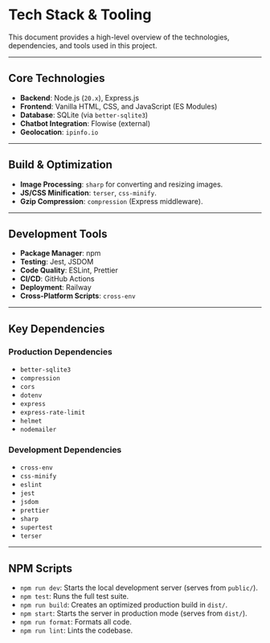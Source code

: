 <!-- Alan UI - techContext.md | 22nd June 2025, WJW -->

# Tech Stack & Tooling

This document provides a high-level overview of the technologies, dependencies, and tools used in this project.

---

## Core Technologies

- **Backend**: Node.js (`20.x`), Express.js
- **Frontend**: Vanilla HTML, CSS, and JavaScript (ES Modules)
- **Database**: SQLite (via `better-sqlite3`)
- **Chatbot Integration**: Flowise (external)
- **Geolocation**: `ipinfo.io`

---

## Build & Optimization

- **Image Processing**: `sharp` for converting and resizing images.
- **JS/CSS Minification**: `terser`, `css-minify`.
- **Gzip Compression**: `compression` (Express middleware).

---

## Development Tools

- **Package Manager**: npm
- **Testing**: Jest, JSDOM
- **Code Quality**: ESLint, Prettier
- **CI/CD**: GitHub Actions
- **Deployment**: Railway
- **Cross-Platform Scripts**: `cross-env`

---

## Key Dependencies

### Production Dependencies
- `better-sqlite3`
- `compression`
- `cors`
- `dotenv`
- `express`
- `express-rate-limit`
- `helmet`
- `nodemailer`

### Development Dependencies
- `cross-env`
- `css-minify`
- `eslint`
- `jest`
- `jsdom`
- `prettier`
- `sharp`
- `supertest`
- `terser`

---

## NPM Scripts

- `npm run dev`: Starts the local development server (serves from `public/`).
- `npm test`: Runs the full test suite.
- `npm run build`: Creates an optimized production build in `dist/`.
- `npm start`: Starts the server in production mode (serves from `dist/`).
- `npm run format`: Formats all code.
- `npm run lint`: Lints the codebase.
